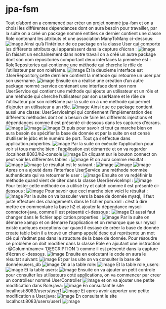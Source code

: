 
# jpa-fsm
Tout d’abord on a commencé par créer un projet nommé jpa-fsm et on a choisi les différentes dépendances dont on aura besoin pour travailler, par la suite on a créé un package nommé entities ce dernier contient une classe Role  contenant les attributs  et une association ManyToMany ci-dessous:
![image](https://github.com/baayaouiimane/TP2/assets/167249908/1e828b5a-bb53-4055-ac1a-eb4d710b81d4)
Ainsi qu’à l’intérieur de ce package on la classe User qui comporte les différents attributs qui apparaissent dans la capture d’écran :
![image](https://github.com/baayaouiimane/TP2/assets/167249908/228e3a34-6b96-4416-9e14-9f7962a87e55)
En faisant un enchainement dans notre travail on a créé un autre package dont son nom repositories comportant deux interfaces la première est : RoleRepositories qui contienne une méthode  qui cherche le rôle de l’utilisateur par son roleName.
![image](https://github.com/baayaouiimane/TP2/assets/167249908/f1283510-6b01-4bf8-9073-d7670d15d812)
Et la deuxieme interface est :UserRepository,cette dernière contient la méthode qui retourne un user par son username.
![image](https://github.com/baayaouiimane/TP2/assets/167249908/31f4486c-0d7e-4717-b181-7af0f974006c)
Ensuite on a réalisé une création d’un autre package nommé :service contenant une interface  dont son nom UserService qui contient une méthode qui ajoute  un utilisateur et un rôle et une méthode qui cherche l’utilisateur par son userName et le rôle de l’utilisateur par son roleName par la suite  on a une méthode qui permet d’ajouter un utilisateur a un rôle.
![image](https://github.com/baayaouiimane/TP2/assets/167249908/98f5d219-7c23-490a-b6cd-da56245ff1a3)
Ainsi que ce package contient aussi  une classe: UserServiceImpl qui contiennent l’implémentation des différents méthodes dont on a besoin de faire les différents injections  et dépendances comme il est présenté ci-dessous dans les captures d’écrans.
![image](https://github.com/baayaouiimane/TP2/assets/167249908/1828a16c-bc86-42c7-a723-0267aedb422e)
![image](https://github.com/baayaouiimane/TP2/assets/167249908/21093eef-c1b0-4b30-a0c0-7625e5070d7f)
![image](https://github.com/baayaouiimane/TP2/assets/167249908/11dbae97-967b-4ac2-a242-bf7636adeb78)
Et puis pour savoir ci tout ça marche bien on aura besoin de spécifier la base de donnée et par la suite on est censé d’utiliser le jdbc  et le numéro de port. Tout ça s’effectue dans  application.properties.
![image](https://github.com/baayaouiimane/TP2/assets/167249908/cebafca1-74db-4360-9993-587c7babf080)
Par la suite on exécute l’application pour voir si tous marche bien : l’application est démarrée et  on va regarder :localhost:8083/h2-console
![image](https://github.com/baayaouiimane/TP2/assets/167249908/979cd3e4-aae8-43bf-9d96-d23bfd379d61)
En cliquant sur le bouton connect  on peut voir les différentes tables :
![image](https://github.com/baayaouiimane/TP2/assets/167249908/7602e575-2b0c-4659-9268-78cb04455cc0)
Et on aura comme résultat :
![image](https://github.com/baayaouiimane/TP2/assets/167249908/bcc01fa6-d8f2-4361-994d-0325c2b03eb7)
![image](https://github.com/baayaouiimane/TP2/assets/167249908/8023a5a3-d71c-4519-8664-553aa748981c)
Le résultat est le suivant :
![image](https://github.com/baayaouiimane/TP2/assets/167249908/19e4ea73-9484-4888-af5b-6a0d5bd24704)
![image](https://github.com/baayaouiimane/TP2/assets/167249908/242792eb-ef74-4dcf-b312-0b70d96a5892)
![image](https://github.com/baayaouiimane/TP2/assets/167249908/52276d47-415f-4abc-9b0f-4b32058d0874)
Apres on a ajouté dans l’interface UserService une méthode  nommée authenticate qui va retourner le user :
![image](https://github.com/baayaouiimane/TP2/assets/167249908/1f8f273a-95b3-4559-b220-1235dbbf9d00)
Ensuite on va redéfinir  la méthode quand vient de citer dans la classe UserServiceImpl :
![image](https://github.com/baayaouiimane/TP2/assets/167249908/ec45253e-bc43-4d51-bd3c-c8b5ab0f456c)
Pour tester cette méthode on a utilisé try et catch comme il est présenté ci-dessous :
![image](https://github.com/baayaouiimane/TP2/assets/167249908/befacc9c-fa1c-4a14-9712-2215b6fd50e2)
Pour savoir que ceci marche bien voici le résultat :
![image](https://github.com/baayaouiimane/TP2/assets/167249908/5d655bb8-8296-4aa1-804e-65dc2a2a901e)
Par la suite on va basculer vers la base de donnée mysql, il faut juste  effectuer des changements dans le fichier pom.xml : c’est à dire mettre en commentaire  la base h2 et ajouter la dépendance mysql-connector-java, comme il est présenté ci-dessous :
![image](https://github.com/baayaouiimane/TP2/assets/167249908/709bc3bc-dfd7-46b8-bd98-a736873b766a)
Et aussi faut changer dans le fichier application.properties :
![image](https://github.com/baayaouiimane/TP2/assets/167249908/6d8bf3df-23c8-4402-9068-74804889d0ec)
Par la suite on démarre xampp et on démarre l’application  et on remarque que sur mysql  existe quelques exceptions  car   quand il essaye de créer la base de donnée create table bein  il a trouvé un champ appelé desc qui représente un mot clé qui n’admet pas dans la structure de la base de donnée. Pour résoudre ce problème on doit  modifier  dans la classe Role en ajoutant une instruction :
@Column(name= ‘DESCRIPTION ‘) comme il est présenté dans la capture d’écran ci-dessous. 
![image](https://github.com/baayaouiimane/TP2/assets/167249908/a9b64991-e5e0-4ffb-829b-2d0063b672a6)
Ensuite en exécutant le code on aura le résultat suivant:
![image](https://github.com/baayaouiimane/TP2/assets/167249908/cf419689-6334-4de7-b3a6-d53ecc895a59)
Et par las uite on va consulter la base de donnée:users_db
![image](https://github.com/baayaouiimane/TP2/assets/167249908/ca262bbd-cdca-47c4-a420-6c056e0f7729)
On a la table role:
![image](https://github.com/baayaouiimane/TP2/assets/167249908/5c42496b-1140-4a59-af37-000e96a5e2ee)
Et la table role_users:
![image](https://github.com/baayaouiimane/TP2/assets/167249908/308b3cc6-148d-4c78-a0e9-9ba3f2e22886)
Et la table users:
![image](https://github.com/baayaouiimane/TP2/assets/167249908/1cc0951a-d42f-4753-9425-97f10331f3be)
Ensuite on va ajouter un petit controle pour consulter les utilisateurs coté applications, on va commencer par creer un controlleur nommé UserController
![image](https://github.com/baayaouiimane/TP2/assets/167249908/a05fd007-687e-436f-a794-0fa0c937f53a)
et on va ajouter une petite modification dans Role.java:
![image](https://github.com/baayaouiimane/TP2/assets/167249908/fc367fe3-8ea0-48c9-9829-ec6d164445d4)
En consultant le site localhost:8083/users/user1
![image](https://github.com/baayaouiimane/TP2/assets/167249908/07d4f6ee-e5b8-4eb4-b7e6-fcae4d40cddd)
Et apres avoir apporter  une petite modification a User.java:
![image](https://github.com/baayaouiimane/TP2/assets/167249908/73bd98ed-7918-49d2-a56e-c404d4c0b2c6)
En consultant le site localhost:8083/users/user1
![image](https://github.com/baayaouiimane/TP2/assets/167249908/80c89a23-16d6-4413-b54e-a9f14aafbd71)

































